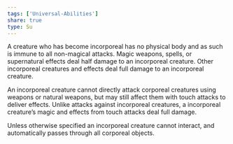 ```yaml
---
tags: ['Universal-Abilities']
share: true
type: Su
---
```

A creature who has become incorporeal has no physical body and as such is immune to all non-magical attacks. Magic weapons, spells, or supernatural effects deal half damage to an incorporeal creature. Other incorporeal creatures and effects deal full damage to an incorporeal creature.

An incorporeal creature cannot directly attack corporeal creatures using weapons or natural weapons, but may still affect them with touch attacks to deliver effects. Unlike attacks against incorporeal creatures, a incorporeal creature’s magic and effects from touch attacks deal full damage.

Unless otherwise specified an incorporeal creature cannot interact, and automatically passes through all corporeal objects.
